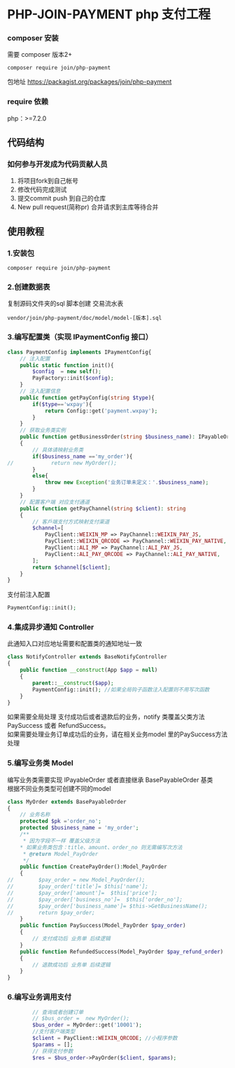 # PHP-JOIN-PAYMENT php 支付工程

### composer 安装
需要 composer 版本2+

```
composer require join/php-payment
```
包地址
https://packagist.org/packages/join/php-payment

### require 依赖

php：>=7.2.0

## 代码结构


### 如何参与开发成为代码贡献人员

1. 将项目fork到自己帐号
2. 修改代码完成测试
3. 提交commit push 到自己的仓库
3. New pull request(简称pr) 合并请求到主库等待合并


## 使用教程
### 1.安装包
```
composer require join/php-payment
```
### 2.创建数据表
复制源码文件夹的sql 脚本创建 交易流水表
```
vendor/join/php-payment/doc/model/model-[版本].sql
```
### 3.编写配置类（实现 IPaymentConfig 接口）
```php
class PaymentConfig implements IPaymentConfig{
    // 注入配置
    public static function init(){
        $config  = new self();
        PayFactory::init($config);
    }
    // 注入配置信息
    public function getPayConfig(string $type){
        if($type=='wxpay'){
            return Config::get('payment.wxpay');
        }
    }
    // 获取业务类实例
    public function getBusinessOrder(string $business_name): IPayableOrder
    {
        // 具体请映射业务类
        if($business_name =='my_order'){
//            return new MyOrder();
        }
        else{
            throw new Exception('业务订单未定义：'.$business_name);
        }
    }
    // 配置客户端 对应支付通道
    public function getPayChannel(string $client): string
    {
        // 客戶端支付方式映射支付渠道
        $channel=[
            PayClient::WEIXIN_MP => PayChannel::WEIXIN_PAY_JS,
            PayClient::WEIXIN_QRCODE => PayChannel::WEIXIN_PAY_NATIVE,
            PayClient::ALI_MP => PayChannel::ALI_PAY_JS,
            PayClient::ALI_PAY_QRCODE => PayChannel::ALI_PAY_NATIVE,
        ];
        return $channel[$client];
    }
}
```
支付前注入配置
```php
PaymentConfig::init();
```
### 4.集成异步通知 Controller
此通知入口对应地址需要和配置类的通知地址一致
```php
class NotifyController extends BaseNotifyController
{
    public function __construct(App $app = null)
    {
        parent::__construct($app);
        PaymentConfig::init(); //如果全局钩子函数注入配置则不用写次函数
    }
}
```
如果需要全局处理 支付成功后或者退款后的业务，notify 类覆盖父类方法PaySuccess
或者 RefundSuccess。  
如果需要处理业务订单成功后的业务，请在相关业务model 里的PaySuccess方法处理

### 5.编写业务类 Model
编写业务类需要实现 IPayableOrder 或者直接继承 BasePayableOrder 基类  
根据不同业务类型可创建不同的model
```php
class MyOrder extends BasePayableOrder
{
    // 业务名称
    protected $pk ='order_no';
    protected $business_name = 'my_order';
    /**
     * 因为字段不一样 覆盖父级方法
    * 如果业务类包含：title、amount、order_no 则无需编写次方法
     * @return Model_PayOrder
     */
    public function CreatePayOrder():Model_PayOrder
    {
//        $pay_order = new Model_PayOrder();
//        $pay_order['title']= $this['name'];
//        $pay_order['amount']=  $this['price'];
//        $pay_order['business_no']=  $this['order_no'];
//        $pay_order['business_name']= $this->GetBusinessName();
//        return $pay_order;
    }
    public function PaySuccess(Model_PayOrder $pay_order)
    {
        // 支付成功后 业务单 后续逻辑
    }
    public function RefundedSuccess(Model_PayOrder $pay_refund_order)
    {
        // 退款成功后 业务单 后续逻辑
    }
}
```
### 6.编写业务调用支付
```php
        // 查询或者创建订单
        // $bus_order =  new MyOrder();
        $bus_order = MyOrder::get('10001');
        //支付客户端类型
        $client = PayClient::WEIXIN_QRCODE; //小程序参数
        $params = [];
        // 获得支付参数
        $res = $bus_order->PayOrder($client, $params);
```